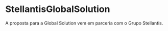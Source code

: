 # StellantisGlobalSolution
A proposta para a Global Solution vem em parceria com o Grupo Stellantis.
